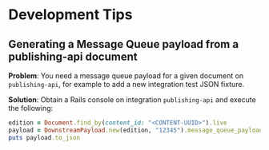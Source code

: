# Development Tips
## Generating a Message Queue payload from a publishing-api document
**Problem**: You need a message queue payload for a given document on `publishing-api`, for example
to add a new integration test JSON fixture.

**Solution**: Obtain a Rails console on integration `publishing-api` and execute the following:
```ruby
edition = Document.find_by(content_id: "<CONTENT-UUID>").live
payload = DownstreamPayload.new(edition, "12345").message_queue_payload # "12345" is the payload ID
puts payload.to_json
```
